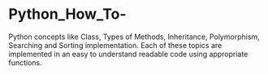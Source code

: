# Python_How_To-
Python concepts like Class, Types of Methods, Inheritance, Polymorphism, Searching and Sorting implementation. Each of these topics are implemented in an easy to understand readable code using appropriate functions.

